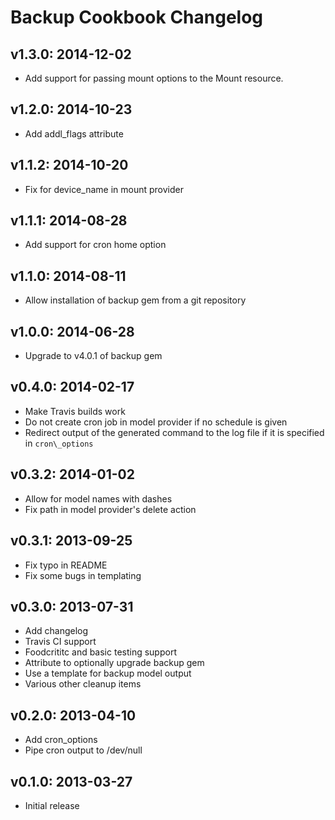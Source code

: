 # Backup Cookbook Changelog

## v1.3.0: 2014-12-02

* Add support for passing mount options to the Mount resource.

## v1.2.0: 2014-10-23

* Add addl_flags attribute

## v1.1.2: 2014-10-20

* Fix for device_name in mount provider

## v1.1.1: 2014-08-28

* Add support for cron home option

## v1.1.0: 2014-08-11

* Allow installation of backup gem from a git repository

## v1.0.0: 2014-06-28

* Upgrade to v4.0.1 of backup gem

## v0.4.0: 2014-02-17

* Make Travis builds work
* Do not create cron job in model provider if no schedule is given
* Redirect output of the generated command to the log file if it is specified in `cron\_options`

## v0.3.2: 2014-01-02

* Allow for model names with dashes
* Fix path in model provider's delete action

## v0.3.1: 2013-09-25

* Fix typo in README
* Fix some bugs in templating

## v0.3.0: 2013-07-31

* Add changelog
* Travis CI support
* Foodcrititc and basic testing support
* Attribute to optionally upgrade backup gem
* Use a template for backup model output
* Various other cleanup items

## v0.2.0: 2013-04-10

* Add cron_options
* Pipe cron output to /dev/null

## v0.1.0: 2013-03-27

* Initial release
